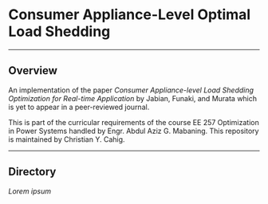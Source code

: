 
# Consumer Appliance-Level Optimal Load Shedding

---

## Overview

An implementation of the paper
*Consumer Appliance-level Load Shedding Optimization for Real-time Application*
by
Jabian, Funaki, and Murata
which is yet to appear in a peer-reviewed journal.

This is part of the curricular requirements of the course
EE 257 Optimization in Power Systems
handled by Engr. Abdul Aziz G. Mabaning.
This repository is maintained by Christian Y. Cahig.

---

## Directory

*Lorem ipsum*
